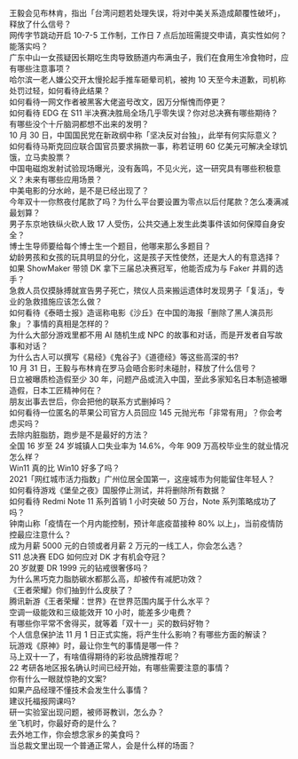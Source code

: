 王毅会见布林肯，指出「台湾问题若处理失误，将对中美关系造成颠覆性破坏」，释放了什么信号？  
网传字节跳动开启 10-7-5 工作制，工作日 7 点后加班需提交申请，真实性如何？能落实吗？  
广东中山一女孩疑因长期吃生肉导致肠道内布满虫子，我们在食用生冷食物时，应有哪些注意事项？  
哈尔滨一老人嫌公交开太慢抡起手推车砸晕司机，被拘 10 天至今未道歉，司机称处罚过轻，如何看待此结果？  
如何看待一网文作者被黑客大佬盗号改文，因万分惭愧而停更？  
如何看待 EDG 在 S11 半决赛决胜局全场几乎零失误？你对总决赛有哪些期待？  
有哪些没个十斤脑洞都想不出来的发明？  
10 月 30 日，中国国民党在新政纲中称「坚决反对台独」，此举有何实际意义？  
如何看待马斯克回应联合国官员要求捐款一事，称若证明 60 亿美元可解决全球饥饿，立马卖股票？  
中国电磁炮发射试验现场曝光，没有轰鸣，不见火光，这一研究具有哪些积极意义？未来有哪些应用场景？  
中美电影的分水岭，是不是已经出现了？  
今年双十一你熬夜付尾款了吗？为什么平台要设置为零点以后付尾款？怎么凑满减最划算？  
男子东京地铁纵火砍人致 17 人受伤，公共交通上发生此类事件该如何保障自身安全？  
博士生导师要给每个博士生一个题目，他哪来那么多题目？  
幼龄男孩和女孩的玩具明显的分化，这是孩子天性使然，还是大人的有意选择？  
如果 ShowMaker 带领 DK 拿下三届总决赛冠军，他能否成为与 Faker 并肩的选手？  
急救人员仅摸脉搏就宣告男子死亡，殡仪人员来搬运遗体时发现男子「复活」，专业的急救措施应该怎么做？  
如何看待《泰晤士报》造谣称电影《沙丘》在中国的海报「删除了黑人演员形象」？事情的真相是怎样的？  
为什么大部分游戏里都不用 AI 随机生成 NPC 的故事和对话，而是开发者自写故事和对话？  
为什么古人可以撰写《易经》《鬼谷子》《道德经》等这些高深的书?  
10 月 31 日，王毅与布林肯在罗马会晤合影时未碰肘，释放了什么信号？  
日立被曝质检造假至少 30 年，问题产品或流入中国，至此多家知名日本制造被曝造假，日本工匠精神何在？  
朋友出事去世后，你会把他的联系方式删掉吗？  
如何看待一位匿名的苹果公司官方人员回应 145 元抛光布「非常有用」？你会考虑买吗？  
去除内脏脂肪，跑步是不是最好的方法？  
全国 16 岁至 24 岁城镇人口失业率为 14.6%，今年 909 万高校毕业生的就业情况怎么样？  
Win11 真的比 Win10 好多了吗？  
2021「网红城市活力指数」广州位居全国第一，这座城市为何能留住年轻人？  
如何看待游戏《堡垒之夜》国服停止测试，并将删除所有数据？  
如何看待 Redmi Note 11 系列首销 1 小时突破 50 万台，Note 系列策略成功了吗？  
钟南山称「疫情在一个月内能控制，预计年底疫苗接种 80% 以上」，当前疫情防控最应注意什么？  
成为月薪 5000 元的白领或者月薪 2 万元的一线工人，你会怎么选？  
S11 总决赛 EDG 如何应对 DK 才有机会夺冠？  
20 岁就要 DR 1999 元的钻戒很奢侈吗？  
为什么黑巧克力脂肪碳水都那么高，却被传有减肥功效？  
《王者荣耀》你们抽到什么皮肤了？  
腾讯新游《王者荣耀：世界》在世界范围内属于什么水平？  
空调一级能效和三级能效开 10 小时，能差多少电费？  
有哪些你平常不舍得买，就等着「双十一」买的数码好物？  
个人信息保护法 11 月 1 日正式实施，将产生什么影响？有哪些方面的解读？  
玩游戏《原神》时，最让你生气的事情是哪一件？  
马上双十一了，有啥值得期待的彩妆品牌推荐呢？  
22 考研各地区报名确认时间已经开始，有哪些需要注意的事情？  
你有什么一眼就惊艳的文案?  
如果产品经理不懂技术会发生什么事情？  
建议托福报网课吗?  
研一实验室出现问题，被师哥教训，怎么办？  
坐飞机时，你最好奇的是什么？  
去外地工作，你会想念家乡的美食吗？  
当总裁文里出现一个普通正常人，会是什么样的场面？  
